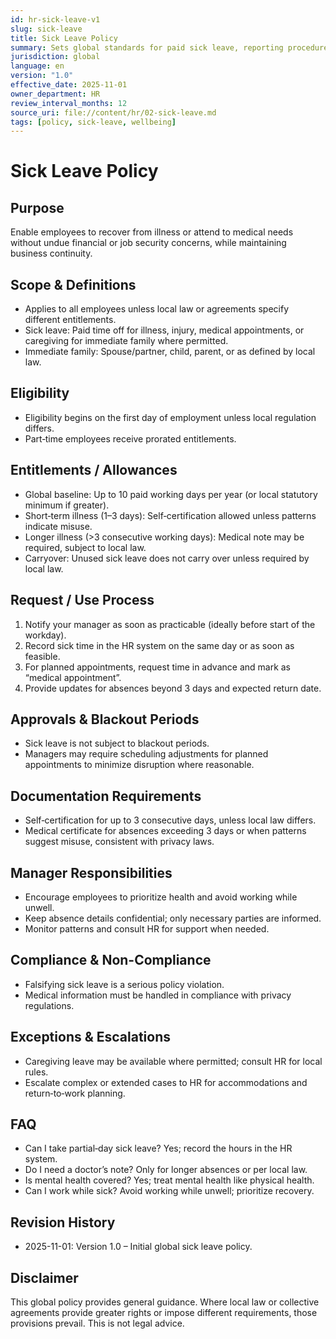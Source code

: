 ```yaml
---
id: hr-sick-leave-v1
slug: sick-leave
title: Sick Leave Policy
summary: Sets global standards for paid sick leave, reporting procedures, documentation, and manager responsibilities.
jurisdiction: global
language: en
version: "1.0"
effective_date: 2025-11-01
owner_department: HR
review_interval_months: 12
source_uri: file://content/hr/02-sick-leave.md
tags: [policy, sick-leave, wellbeing]
---
```


# Sick Leave Policy

## Purpose
Enable employees to recover from illness or attend to medical needs without undue financial or job security concerns, while maintaining business continuity.

## Scope & Definitions
- Applies to all employees unless local law or agreements specify different entitlements.
- Sick leave: Paid time off for illness, injury, medical appointments, or caregiving for immediate family where permitted.
- Immediate family: Spouse/partner, child, parent, or as defined by local law.

## Eligibility
- Eligibility begins on the first day of employment unless local regulation differs.
- Part‑time employees receive prorated entitlements.

## Entitlements / Allowances
- Global baseline: Up to 10 paid working days per year (or local statutory minimum if greater).
- Short‑term illness (1–3 days): Self‑certification allowed unless patterns indicate misuse.
- Longer illness (>3 consecutive working days): Medical note may be required, subject to local law.
- Carryover: Unused sick leave does not carry over unless required by local law.

## Request / Use Process
1. Notify your manager as soon as practicable (ideally before start of the workday).
2. Record sick time in the HR system on the same day or as soon as feasible.
3. For planned appointments, request time in advance and mark as “medical appointment”.
4. Provide updates for absences beyond 3 days and expected return date.

## Approvals & Blackout Periods
- Sick leave is not subject to blackout periods.
- Managers may require scheduling adjustments for planned appointments to minimize disruption where reasonable.

## Documentation Requirements
- Self‑certification for up to 3 consecutive days, unless local law differs.
- Medical certificate for absences exceeding 3 days or when patterns suggest misuse, consistent with privacy laws.

## Manager Responsibilities
- Encourage employees to prioritize health and avoid working while unwell.
- Keep absence details confidential; only necessary parties are informed.
- Monitor patterns and consult HR for support when needed.

## Compliance & Non-Compliance
- Falsifying sick leave is a serious policy violation.
- Medical information must be handled in compliance with privacy regulations.

## Exceptions & Escalations
- Caregiving leave may be available where permitted; consult HR for local rules.
- Escalate complex or extended cases to HR for accommodations and return‑to‑work planning.

## FAQ
- Can I take partial‑day sick leave? Yes; record the hours in the HR system.
- Do I need a doctor’s note? Only for longer absences or per local law.
- Is mental health covered? Yes; treat mental health like physical health.
- Can I work while sick? Avoid working while unwell; prioritize recovery.

## Revision History
- 2025-11-01: Version 1.0 – Initial global sick leave policy.

## Disclaimer
This global policy provides general guidance. Where local law or collective agreements provide greater rights or impose different requirements, those provisions prevail. This is not legal advice.


